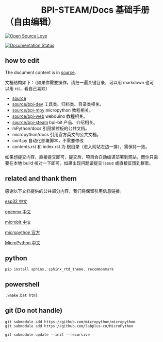 # &emsp;&emsp;&emsp;&emsp; BPI-STEAM/Docs 基础手册（自由编辑）

[![Open Source Love](https://badges.frapsoft.com/os/v3/open-source.svg?v=103)](https://github.com/ellerbrock/open-source-badge/)

[![Documentation Status](https://readthedocs.org/projects/bpi-steam-docs/badge/?version=latest)](https://bpi-steam-docs.readthedocs.io/zh_CN/latest/?badge=latest)

## how to edit

The document content is in [source](https://github.com/BPI-STEAM/Docs/tree/master/source).

文档结构如下：（如果你需要操作，请扫一遍关键目录，可以用 markdown 也可以用 rst，看自己喜欢）

- [source](https://github.com/BPI-STEAM/Docs/tree/master/source)
- [source/bpi-dev](https://github.com/BPI-STEAM/Docs/tree/master/source/bpi-dev) 工具类、归档类、目录类相关。
- [source/bpi-mpy](https://github.com/BPI-STEAM/Docs/tree/master/source/bpi-mpy) micropython 教程相关。
- [source/bpi-web](https://github.com/BPI-STEAM/Docs/tree/master/source/bpi-web) webduino 教程相关。
- [source/bpi-steam](https://github.com/BPI-STEAM/Docs/tree/master/source/bpi-steam) bpi-bit 产品、介绍相关。
- mPython/docs 引用掌控板的公共文档。
- micropython/docs 引用官方英文的公共文档。
- conf.py 自动化部署脚本，不需要修改
- contents.rst 和 index.rst 为 根目录（进入网站左边一排），需保持一致。

如果想提交内容，直接提交即可，提交后，项目会自动编译部署到网站，而你只需要在本地 build 核对一下即可，如果出现问题请提交 issue 或直接反馈到群里。

## related and thank them

感谢以下文档提供的公共部分内容，我们将保留引用信息链接。

[esp32 中文](https://docs.singtown.com/micropython/zh/latest/esp32/index.html)

[openmv 中文](https://docs.singtown.com/micropython/zh/latest/openmvcam/index.html)

[microbit 中文](http://www.qingchuangzhiyi.com/doc/tutorials/hello.html)

[micropython 官方](http://docs.micropython.org/en/latest/esp32/quickref.html)

[MicroPython 中文](https://MicroPython.readthedocs.io/zh/master/)

## python

```unix
pip install sphinx, sphinx_rtd_theme, recommonmark
```

## powershell

```bat
.\make.bat html
```

## git (Do not handle)

```unix
git submodule add https://github.com/micropython/micropython
git submodule add https://github.com/labplus-cn/MicroPython

git submodule update --init --recursive
```
